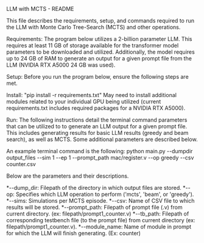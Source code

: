 LLM with MCTS - README

This file describes the requirements, setup, and commands required to run the LLM with Monte Carlo Tree-Search (MCTS) and other operations.

Requirements:
The program below utilizes a 2-billion parameter LLM. This requires at least 11 GB of storage available for the transformer model parameters to be downloaded and utilized.
Additionally, the model requires up to 24 GB of RAM to generate an output for a given prompt file from the LLM (NVIDIA RTX A5000 24 GB was used).

Setup:
Before you run the program below, ensure the following steps are met.

Install: "pip install -r requirements.txt"
May need to install additional modules related to your individual GPU being utilized (current requirements.txt includes required packages for a NVIDIA RTX A5000).

Run:
The following instructions detail the terminal command parameters that can be utilized to
to generate an LLM output for a given prompt file. This includes generating results for basic LLM results (greedy and beam search), as well as MCTS.
Some additional parameters are described below.

An example terminal command is the following:
python main.py --dumpdir output_files --sim 1 --ep 1 --prompt_path mac/register.v --op greedy --csv counter.csv

Below are the parameters and their descriptions.

*--dump_dir:    Filepath of the directory in which output files are stored.
*--op:          Specifies which LLM operation to perform ('mcts', 'beam', or 'greedy').
*--sims:        Simulations per MCTS episode.
*--csv: 	       Name of CSV file to which results will be stored.
*--prompt_path: Filepath of prompt file (.v) from current directory. (ex: filepath/prompt1_counter.v)
*--tb_path:     Filepath of corresponding testbench file (to the prompt file) from current directory (ex: filepath/prompt1_counter.v).
*--module_name: Name of module in prompt for which the LLM will finish generating. (Ex: counter)

